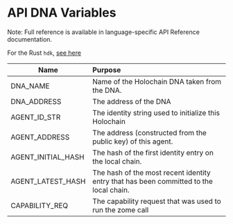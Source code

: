 # API DNA Variables

Note: Full reference is available in language-specific API Reference documentation.

For the Rust `hdk`, [see here](https://developer.holochain.org/api/0.0.26-alpha1/hdk/api/index.html#structs)

| Name        | Purpose           |
| ------------- |:-------------|
| DNA_NAME | Name of the Holochain DNA taken from the DNA. |
| DNA_ADDRESS | The address of the DNA |
| AGENT_ID_STR | The identity string used to initialize this Holochain |
| AGENT_ADDRESS | The address (constructed from the public key) of this agent. |
| AGENT_INITIAL_HASH | The hash of the first identity entry on the local chain. |
| AGENT_LATEST_HASH | The hash of the most recent identity entry that has been committed to the local chain. |
| CAPABILITY_REQ | The capability request that was used to run the zome call |
